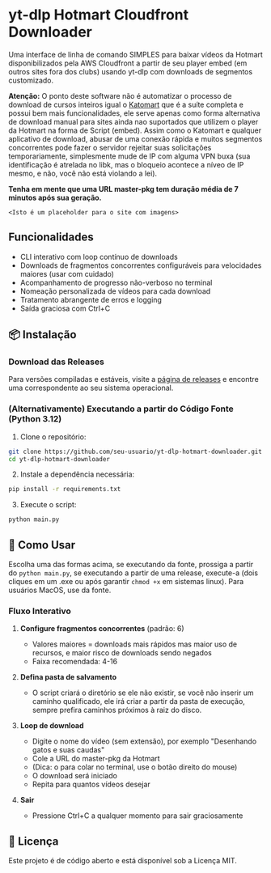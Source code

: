 # yt-dlp Hotmart Cloudfront Downloader

Uma interface de linha de comando SIMPLES para baixar vídeos da Hotmart disponibilizados pela AWS Cloudfront a partir de seu player embed (em outros sites fora dos clubs) usando yt-dlp com downloads de segmentos customizado.  

**Atenção:** O ponto deste software não é automatizar o processo de download de cursos inteiros igual o [Katomart](https://github.com/katomaro/katomart) que é a suíte completa e possui bem mais funcionalidades, ele serve apenas como forma alternativa de download manual para sites ainda nao suportados que utilizem o player da Hotmart na forma de Script (embed). Assim como o Katomart e qualquer aplicativo de download, abusar de uma conexão rápida e muitos segmentos concorrentes pode fazer o servidor rejeitar suas solicitações temporariamente, simplesmente mude de IP com alguma VPN buxa (sua identificação é atrelada no libk, mas o bloqueio acontece a níveo de IP mesmo, e não, você não está violando a lei).

**Tenha em mente que uma URL master-pkg tem duração média de 7 minutos após sua geração.**

`<Isto é um placeholder para o site com imagens>`

## Funcionalidades

- CLI interativo com loop contínuo de downloads
- Downloads de fragmentos concorrentes configuráveis para velocidades maiores (usar com cuidado)
- Acompanhamento de progresso não-verboso no terminal
- Nomeação personalizada de vídeos para cada download
- Tratamento abrangente de erros e logging
- Saída graciosa com Ctrl+C

## 📦 Instalação

### Download das Releases

Para versões compiladas e estáveis, visite a [página de releases](https://github.com/katomaro/htm-cf-embed-dl/releases) e encontre uma correspondente ao seu sistema operacional.

### (Alternativamente) Executando a partir do Código Fonte (Python 3.12)
1. Clone o repositório:
```bash
git clone https://github.com/seu-usuario/yt-dlp-hotmart-downloader.git
cd yt-dlp-hotmart-downloader
```

2. Instale a dependência necessária:
```bash
pip install -r requirements.txt
```

3. Execute o script:
```bash
python main.py
```

## 🎯 Como Usar

Escolha uma das formas acima, se executando da fonte, prossiga a partir do `python main.py`, se executando a partir de uma release, execute-a (dois cliques em um .exe ou após garantir `chmod +x` em sistemas linux). Para usuários MacOS, use da fonte.

### Fluxo Interativo

1. **Configure fragmentos concorrentes** (padrão: 6)
   - Valores maiores = downloads mais rápidos mas maior uso de recursos, e maior risco de downloads sendo negados
   - Faixa recomendada: 4-16

2. **Defina pasta de salvamento**
   - O script criará o diretório se ele não existir, se você não inserir um caminho qualificado, ele irá criar a partir da pasta de execução, sempre prefira caminhos próximos à raiz do disco.

3. **Loop de download**
   - Digite o nome do vídeo (sem extensão), por exemplo "Desenhando gatos e suas caudas"
   - Cole a URL do master-pkg da Hotmart
   - (Dica: o para colar no terminal, use o botão direito do mouse)
   - O download será iniciado
   - Repita para quantos vídeos desejar

4. **Sair**
   - Pressione Ctrl+C a qualquer momento para sair graciosamente

## 📄 Licença

Este projeto é de código aberto e está disponível sob a Licença MIT. 